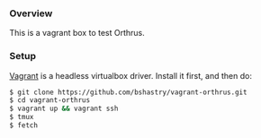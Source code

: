 ### Overview

This is a vagrant box to test Orthrus.

### Setup

[Vagrant][1] is a headless virtualbox driver. Install it first, and then do:

```bash
$ git clone https://github.com/bshastry/vagrant-orthrus.git
$ cd vagrant-orthrus
$ vagrant up && vagrant ssh
$ tmux
$ fetch
```

[1]: https://www.vagrantup.com/
